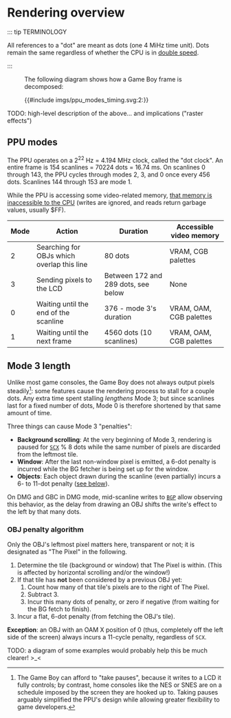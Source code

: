 # Rendering overview

::: tip TERMINOLOGY

All references to a "dot" are meant as dots (one 4 MiHz time unit).
Dots remain the same regardless of whether the CPU is in [double speed](<#FF4D — KEY1 (CGB Mode only): Prepare speed switch>).

:::

<figure><figcaption>

The following diagram shows how a Game Boy frame is decomposed:

</figcaption>

{{#include imgs/ppu_modes_timing.svg:2:}}

</figure>

TODO: high-level description of the above... and implications ("raster effects")

## PPU modes

The PPU operates on a 2<sup>22</sup> Hz = 4.194 MHz clock, called the "dot clock".
An entire frame is 154 scanlines = 70224 dots = 16.74 ms. On scanlines 0
through 143, the PPU cycles through modes 2, 3, and 0 once
every 456 dots. Scanlines 144 through 153 are mode 1.

While the PPU is accessing some video-related memory, [that memory is inaccessible to the CPU](<#Accessing VRAM and OAM>) (writes are ignored, and reads return garbage values, usually $FF).

Mode | Action                                     | Duration                             | Accessible video memory
-----|--------------------------------------------|--------------------------------------|-------------------------
  2  | Searching for OBJs which overlap this line | 80 dots                              | VRAM, CGB palettes
  3  | Sending pixels to the LCD                  | Between 172 and 289 dots, see below  | None
  0  | Waiting until the end of the scanline      | 376 - mode 3's duration              | VRAM, OAM, CGB palettes
  1  | Waiting until the next frame               | 4560 dots (10 scanlines)             | VRAM, OAM, CGB palettes

## Mode 3 length

Unlike most game consoles, the Game Boy does not always output pixels steadily[^crt]: some features cause the rendering process to stall for a couple dots.
Any extra time spent stalling *lengthens* Mode 3; but since scanlines last for a fixed number of dots, Mode 0 is therefore shortened by that same amount of time.

Three things can cause Mode 3 "penalties":

- **Background scrolling**: At the very beginning of Mode 3, rendering is paused for [`SCX`](<#FF42–FF43 — SCY, SCX: Viewport Y position, X position>) % 8 dots while the same number of pixels are discarded from the leftmost tile.
- **Window**: After the last non-window pixel is emitted, a 6-dot penalty is incurred while the BG fetcher is being set up for the window.
- **Objects**: Each object drawn during the scanline (even partially) incurs a 6- to 11-dot penalty ([see below](<#OBJ penalty algorithm>)).

On DMG and GBC in DMG mode, mid-scanline writes to [`BGP`](<#FF47 — BGP (Non-CGB Mode only): BG palette data>)
allow observing this behavior, as the delay from drawing an OBJ shifts the
write's effect to the left by that many dots.

### OBJ penalty algorithm

Only the OBJ's leftmost pixel matters here, transparent or not; it is designated as "The Pixel" in the following.

1. Determine the tile (background or window) that The Pixel is within. (This is affected by horizontal scrolling and/or the window!)
2. If that tile has **not** been considered by a previous OBJ yet:
   1. Count how many of that tile's pixels are to the right of The Pixel.
   2. Subtract 3.
   3. Incur this many dots of penalty, or zero if negative (from waiting for the BG fetch to finish).
3. Incur a flat, 6-dot penalty (from fetching the OBJ's tile).

**Exception**: an OBJ with an OAM X position of 0 (thus, completely off the left side of the screen) always incurs a 11-cycle penalty, regardless of `SCX`.

TODO: a diagram of some examples would probably help this be much clearer! \>_\<

[^crt]: The Game Boy can afford to "take pauses", because it writes to a LCD it fully controls; by contrast, home consoles like the NES or SNES are on a schedule imposed by the screen they are hooked up to. Taking pauses arguably simplified the PPU's design while allowing greater flexibility to game developers.
